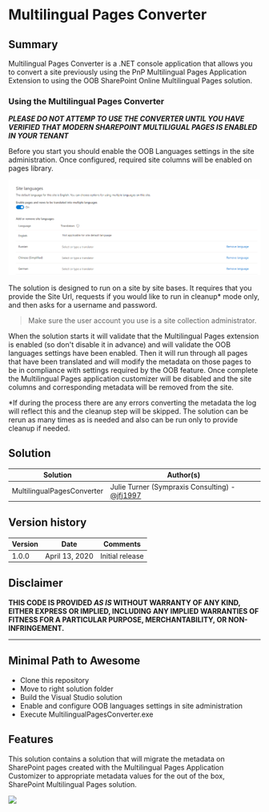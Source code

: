 # Multilingual Pages Converter

## Summary

Multilingual Pages Converter is a .NET console application that allows you to convert a site previously using the PnP Multilingual Pages Application Extension to using the OOB SharePoint Online Multilingual Pages solution.

### Using the Multilingual Pages Converter

***PLEASE DO NOT ATTEMP TO USE THE CONVERTER UNTIL YOU HAVE VERIFIED THAT MODERN SHAREPOINT MULTILIGUAL PAGES IS ENABLED IN YOUR TENANT***

Before you start you should enable the OOB Languages settings in the site administration. Once configured, required site columns will be enabled on pages library.

![Screenshot Language Settings](./LanguageSettings.png)

The solution is designed to run on a site by site bases. It requires that you provide the Site Url, requests if you would like to run in cleanup* mode only, and then asks for a username and password.

>Make sure the user account you use is a site collection administrator.

When the solution starts it will validate that the Multilingual Pages extension is enabled (so don't disable it in advance) and will validate the OOB languages settings have been enabled. Then it will run through all pages that have been translated and will modify the metadata on those pages to be in compliance with settings required by the OOB feature. Once complete the Multilingual Pages application customizer will be disabled and the site columns and corresponding metadata will be removed from the site.

*If during the process there are any errors converting the metadata the log will reflect this and the cleanup step will be skipped.  The solution can be rerun as many times as is needed and also can be run only to provide cleanup if needed.

## Solution

Solution|Author(s)
--------|---------
MultilingualPagesConverter | Julie Turner (Sympraxis Consulting) - [@jfj1997](https://twitter.com/jfj1997)

## Version history

Version|Date|Comments
-------|----|--------
1.0.0|April 13, 2020|Initial release

## Disclaimer

**THIS CODE IS PROVIDED *AS IS* WITHOUT WARRANTY OF ANY KIND, EITHER EXPRESS OR IMPLIED, INCLUDING ANY IMPLIED WARRANTIES OF FITNESS FOR A PARTICULAR PURPOSE, MERCHANTABILITY, OR NON-INFRINGEMENT.**

---

## Minimal Path to Awesome

* Clone this repository
* Move to right solution folder
* Build the Visual Studio solution
* Enable and configure OOB languages settings in site administration
* Execute MultilingualPagesConverter.exe

## Features

This solution contains a solution that will migrate the metadata on SharePoint pages created with the Multilingual Pages Application Customizer to appropriate metadata values for the out of the box, SharePoint Multilingual Pages solution.

<img src="https://telemetry.sharepointpnp.com/sp-dev-solutions/solutions/MultiligualPages" />
